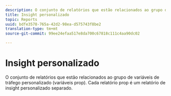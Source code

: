 ```yaml
---
description: O conjunto de relatórios que estão relacionados ao grupo de variáveis de tráfego personalizado (variáveis prop). Cada relatório prop é um relatório de insight personalizado separado.
title: Insight personalizado
topic: Reports
uuid: bdfe3578-765a-42d2-98ea-d575743f8be2
translation-type: tm+mt
source-git-commit: 99ee24efaa517e8da700c67818c111c4aa90dc02

---
```



# Insight personalizado

O conjunto de relatórios que estão relacionados ao grupo de variáveis de tráfego personalizado (variáveis prop). Cada relatório prop é um relatório de insight personalizado separado.

